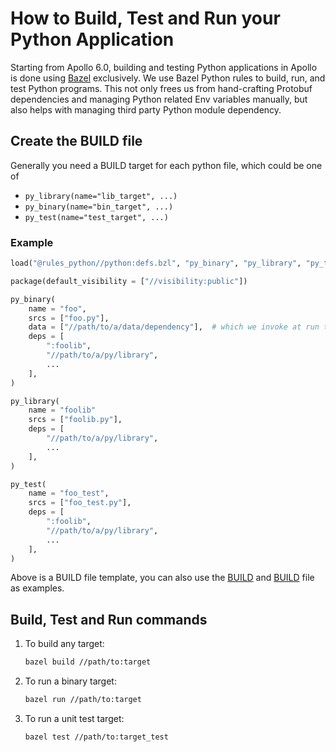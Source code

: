 # How to Build, Test and Run your Python Application

Starting from Apollo 6.0, building and testing Python applications in Apollo is
done using [Bazel](https://docs.bazel.build/versions/master/be/python.html)
exclusively. We use Bazel Python rules to build, run, and test Python programs.
This not only frees us from hand-crafting Protobuf dependencies and managing
Python related Env variables manually, but also helps with managing third party
Python module dependency.

## Create the BUILD file

Generally you need a BUILD target for each python file, which could be one of

- `py_library(name="lib_target", ...)`
- `py_binary(name="bin_target", ...)`
- `py_test(name="test_target", ...)`

### Example

```python
load("@rules_python//python:defs.bzl", "py_binary", "py_library", "py_test")

package(default_visibility = ["//visibility:public"])

py_binary(
    name = "foo",
    srcs = ["foo.py"],
    data = ["//path/to/a/data/dependency"],  # which we invoke at run time, maybe a cc_binary etc.
    deps = [
        ":foolib",
        "//path/to/a/py/library",
        ...
    ],
)

py_library(
    name = "foolib"
    srcs = ["foolib.py"],
    deps = [
        "//path/to/a/py/library",
        ...
    ],
)

py_test(
    name = "foo_test",
    srcs = ["foo_test.py"],
    deps = [
        ":foolib",
        "//path/to/a/py/library",
        ...
    ],
)
```

Above is a BUILD file template, you can also use the
[BUILD](../../cyber/python/BUILD) and
[BUILD](../../cyber/python/cyber_py3/examples/BUILD)
file as examples.

## Build, Test and Run commands

1. To build any target:

   ```bash
   bazel build //path/to:target
   ```

1. To run a binary target:

   ```bash
   bazel run //path/to:target
   ```

1. To run a unit test target:

   ```bash
   bazel test //path/to:target_test
   ```
